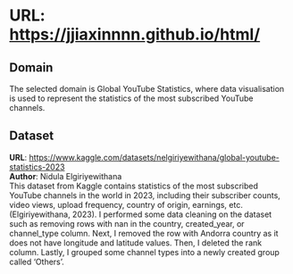 # URL: https://jjiaxinnnn.github.io/html/

## Domain
The selected domain is Global YouTube Statistics, where data visualisation is used to represent the statistics of the most subscribed YouTube channels.

## Dataset
**URL**: https://www.kaggle.com/datasets/nelgiriyewithana/global-youtube-statistics-2023<br/>
**Author**: Nidula Elgiriyewithana<br/>
This dataset from Kaggle contains statistics of the most subscribed YouTube channels in the world in 2023, including their subscriber counts, video views, upload frequency, country of origin, earnings, etc. (Elgiriyewithana, 2023).
I performed some data cleaning on the dataset such as removing rows with nan in the country, created_year, or channel_type column. Next, I removed the row with Andorra country as it does not have longitude and latitude values. Then, I deleted the rank column. Lastly, I grouped some channel types into a newly created group called ‘Others’.
